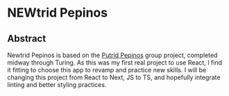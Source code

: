 # NEWtrid Pepinos

## Abstract

Newtrid Pepinos is based on the [Putrid Pepinos]() group project, completed midway through Turing. As this was my first real project to use React, I find it fitting to choose this app to revamp and practice new skills. I will be changing this project from React to Next, JS to TS, and hopefully integrate linting and better styling practices.

